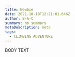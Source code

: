 ```yaml
---
title: Newbie
date: 2021-10-18T12:21:01.646Z
author: B-A-C
summary: no summary
metaDescription: meta
tags:
  - CLIMBING ADVENTURE
---
```

BODY TEXT